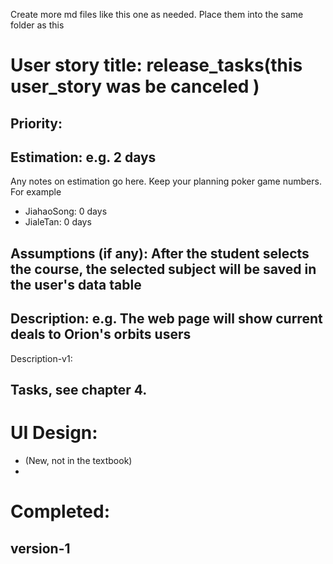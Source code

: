 Create more md files like this one as needed. Place them into the same folder
as this

# User story title: release_tasks(this user_story was be canceled )


## Priority: 


## Estimation: e.g. 2 days
Any notes on estimation go here. Keep your planning poker game numbers. For example
* JiahaoSong: 0 days
* JialeTan: 0 days

## Assumptions (if any): After the student selects the course, the selected subject will be saved in the user's data table

## Description: e.g. The web page will show current deals to Orion's orbits users
Description-v1:



## Tasks, see chapter 4.




# UI Design:
* (New, not in the textbook)
* 
# Completed:
## version-1



